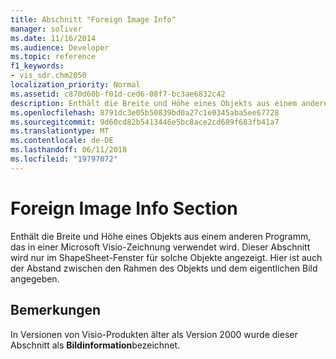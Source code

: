 ```yaml
---
title: Abschnitt "Foreign Image Info"
manager: soliver
ms.date: 11/16/2014
ms.audience: Developer
ms.topic: reference
f1_keywords:
- vis_sdr.chm2050
localization_priority: Normal
ms.assetid: c870d60b-f01d-ced6-08f7-bc3ae6832c42
description: Enthält die Breite und Höhe eines Objekts aus einem anderen Programm, das in einer Microsoft Visio-Zeichnung verwendet wird. Dieser Abschnitt wird nur im ShapeSheet-Fenster für solche Objekte angezeigt. Hier ist auch der Abstand zwischen den Rahmen des Objekts und dem eigentlichen Bild angegeben.
ms.openlocfilehash: 8791dc3e05b50839bd0a27c1e0345aba5ee67728
ms.sourcegitcommit: 9d60cd82b5413446e5bc8ace2cd689f683fb41a7
ms.translationtype: MT
ms.contentlocale: de-DE
ms.lasthandoff: 06/11/2018
ms.locfileid: "19797072"
---
```

# <a name="foreign-image-info-section"></a>Foreign Image Info Section

Enthält die Breite und Höhe eines Objekts aus einem anderen Programm, das in einer Microsoft Visio-Zeichnung verwendet wird. Dieser Abschnitt wird nur im ShapeSheet-Fenster für solche Objekte angezeigt. Hier ist auch der Abstand zwischen den Rahmen des Objekts und dem eigentlichen Bild angegeben.
  
## <a name="remarks"></a>Bemerkungen

In Versionen von Visio-Produkten älter als Version 2000 wurde dieser Abschnitt als **Bildinformation**bezeichnet.
  

